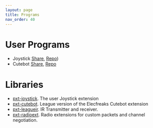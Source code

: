 ```yaml
---
layout: page
title: Programs
nav_order: 40
---
```



# User Programs

* Joystick [Share](https://makecode.microbit.org/S29867-07006-10286-26715), [Repo](https://github.com/League-Microbit/Remote-Joystick.git))
* Cutebot [Share](https://makecode.microbit.org/S02656-80574-03454-98135), [Repo](https://github.com/League-Microbit/remote-cutebot.git)

# Libraries

* [pxt-joystick](https://github.com/League-Microbit/pxt-joystick). The user Joystick extension
* [pxt-cutebot](https://github.com/League-Microbit/pxt-cutebot). League version of the Elecfreaks Cutebot extension
* [pxt-leagueir](https://github.com/League-Microbit/pxt-leagueir). IR Transmitter and receiver. 
* [pxt-radioext](https://github.com/League-Microbit/pxt-radioext). Radio extensions for custom packets and channel negotiation. 